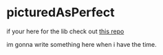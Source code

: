 # picturedAsPerfect

if your here for the lib check out [this repo](https://github.com/Tunnelbliick/maniaModCharts)

im gonna write something here when i have the time.
